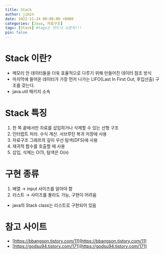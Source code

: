 ```yaml
---
title: Stack
author: jimin
date: 2022-11-24 00:00:00 +0900
categories: [Java, 자료구조]
tags: [Stack] #tags는 반드시 소문자!!!
pin: false
---
```


# Stack 이란?

- 메모리 안 데이터들을 더욱 효율적으로 다루기 위해 만들어진 데이터 참조 방식
- 마지막에 들어온 데이터가 가장 먼저 나가는 LIFO(Last In First Out, 후입선출) 구조를 갖는다.
- java.util 패키지 소속

# Stack 특징

1. 한 쪽 끝에서만 자료를 삽입하거나 삭제할 수 있는 선형 구조
2. 인터럽트 처라. 수식 계산. 서브루틴 복귀 저장에 사용
3. 자료구조 그래프의 깊이 우선 탐색(DFS)에 사용
4. 재귀적 함수를 호출할 때 사용
5. 삽입, 삭제는 O(1), 탐색은 O(n)

# 구현 종류

1. 배열 → input 사이즈를 알아야 함
2. 리스트 → 사이즈를 몰라도 가능, 구현이 어려움
- java의 Stack class는 리스트로 구현되어 있음

# 참고 사이트

- [https://bbangson.tistory.com/11](https://bbangson.tistory.com/11)
- [https://godsu94.tistory.com/171](https://godsu94.tistory.com/171)